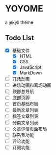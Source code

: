 # YOYOME
a jekyll theme

## Todo List

- [x] 基础文件
  - [x] HTML
  - [x] CSS
  - [x] JavaScript
  - [x] MarkDown
- [ ] 开场动画
- [ ] 进场动画和离场动画
- [ ] 顶部总导航
- [ ] 底部页脚
- [ ] 首页基础布局
- [ ] 最新文章列表
- [ ] 标签文章列表
- [ ] 分类文章列表
- [ ] 文章详情页面布局
- [ ] 联系我功能
- [ ] 评论功能
- [ ] 订阅功能
